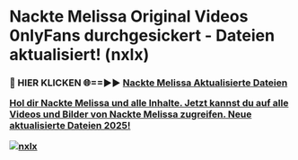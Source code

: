 # Nackte Melissa Original Videos 0nlyFans durchgesickert - Dateien aktualisiert! (nxlx)

<h3>🔴 HIER KLICKEN 🌐==►► <a href="https://tinyurl.com/h6vf6nb8" rel="nofollow">Nackte Melissa Aktualisierte Dateien

Hol dir Nackte Melissa und alle Inhalte. Jetzt kannst du auf alle Videos und Bilder von Nackte Melissa zugreifen. Neue aktualisierte Dateien 2025!

[![nxlx](https://i.imgur.com/sD4kR3V.gif)](https://tinyurl.com/h6vf6nb8)
